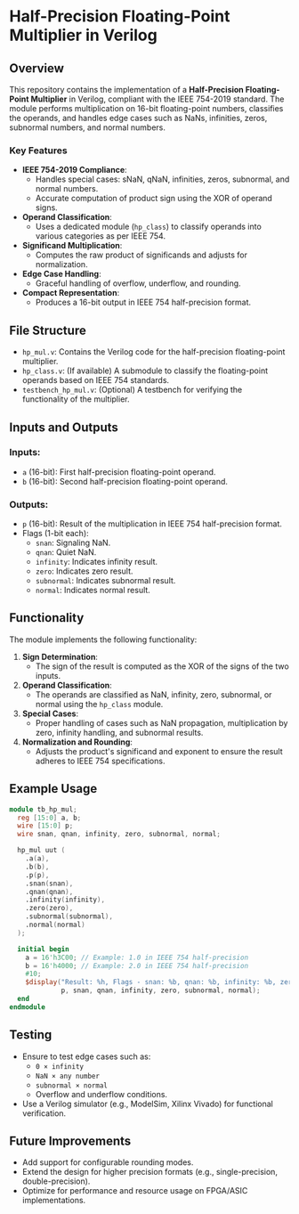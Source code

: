 
# Half-Precision Floating-Point Multiplier in Verilog

## Overview

This repository contains the implementation of a **Half-Precision Floating-Point Multiplier** in Verilog, compliant with the IEEE 754-2019 standard. The module performs multiplication on 16-bit floating-point numbers, classifies the operands, and handles edge cases such as NaNs, infinities, zeros, subnormal numbers, and normal numbers.

### Key Features

- **IEEE 754-2019 Compliance**:
  - Handles special cases: sNaN, qNaN, infinities, zeros, subnormal, and normal numbers.
  - Accurate computation of product sign using the XOR of operand signs.
- **Operand Classification**:
  - Uses a dedicated module (`hp_class`) to classify operands into various categories as per IEEE 754.
- **Significand Multiplication**:
  - Computes the raw product of significands and adjusts for normalization.
- **Edge Case Handling**:
  - Graceful handling of overflow, underflow, and rounding.
- **Compact Representation**:
  - Produces a 16-bit output in IEEE 754 half-precision format.

## File Structure

- `hp_mul.v`: Contains the Verilog code for the half-precision floating-point multiplier.
- `hp_class.v`: (If available) A submodule to classify the floating-point operands based on IEEE 754 standards.
- `testbench_hp_mul.v`: (Optional) A testbench for verifying the functionality of the multiplier.

## Inputs and Outputs

### Inputs:
- `a` (16-bit): First half-precision floating-point operand.
- `b` (16-bit): Second half-precision floating-point operand.

### Outputs:
- `p` (16-bit): Result of the multiplication in IEEE 754 half-precision format.
- Flags (1-bit each):
  - `snan`: Signaling NaN.
  - `qnan`: Quiet NaN.
  - `infinity`: Indicates infinity result.
  - `zero`: Indicates zero result.
  - `subnormal`: Indicates subnormal result.
  - `normal`: Indicates normal result.

## Functionality

The module implements the following functionality:
1. **Sign Determination**:
   - The sign of the result is computed as the XOR of the signs of the two inputs.
2. **Operand Classification**:
   - The operands are classified as NaN, infinity, zero, subnormal, or normal using the `hp_class` module.
3. **Special Cases**:
   - Proper handling of cases such as NaN propagation, multiplication by zero, infinity handling, and subnormal results.
4. **Normalization and Rounding**:
   - Adjusts the product's significand and exponent to ensure the result adheres to IEEE 754 specifications.

## Example Usage

```verilog
module tb_hp_mul;
  reg [15:0] a, b;
  wire [15:0] p;
  wire snan, qnan, infinity, zero, subnormal, normal;

  hp_mul uut (
    .a(a),
    .b(b),
    .p(p),
    .snan(snan),
    .qnan(qnan),
    .infinity(infinity),
    .zero(zero),
    .subnormal(subnormal),
    .normal(normal)
  );

  initial begin
    a = 16'h3C00; // Example: 1.0 in IEEE 754 half-precision
    b = 16'h4000; // Example: 2.0 in IEEE 754 half-precision
    #10;
    $display("Result: %h, Flags - snan: %b, qnan: %b, infinity: %b, zero: %b, subnormal: %b, normal: %b", 
             p, snan, qnan, infinity, zero, subnormal, normal);
  end
endmodule
```

## Testing

- Ensure to test edge cases such as:
  - `0 × infinity`
  - `NaN × any number`
  - `subnormal × normal`
  - Overflow and underflow conditions.
- Use a Verilog simulator (e.g., ModelSim, Xilinx Vivado) for functional verification.

## Future Improvements

- Add support for configurable rounding modes.
- Extend the design for higher precision formats (e.g., single-precision, double-precision).
- Optimize for performance and resource usage on FPGA/ASIC implementations.


